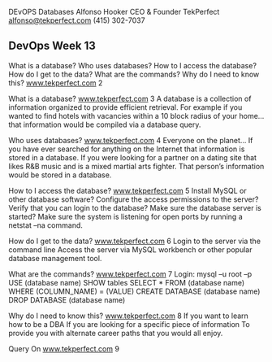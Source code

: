 DEvOPS
Databases
Alfonso Hooker
CEO & Founder
TekPerfect
alfonso@tekperfect.com
(415) 302-7037

## DevOps Week 13

What is a database?
Who uses databases?
How to I access the database?
How do I get to the data?
What are the commands?
Why do I need to know this?
www.tekperfect.com
2

What is a database?
www.tekperfect.com
3
A database is a collection of information organized to provide efficient retrieval.
For example if you wanted to find hotels with vacancies within a 10 block radius of your home… that information would be compiled via a database query.

Who uses databases?
www.tekperfect.com
4
Everyone on the planet…
If you have ever searched for anything on the Internet that information is stored in a database.
If you were looking for a partner on a dating site that likes R&B music and is a mixed martial arts fighter. That person’s information would be stored in a database.

How to I access the database?
www.tekperfect.com
5
Install MySQL or other database software?
Configure the access permissions to the server?
Verify that you can login to the database?
Make sure the database server is started?
Make sure the system is listening for open ports by running a netstat –na command.

How do I get to the data?
www.tekperfect.com
6
Login to the server via the command line
Access the server via MySQL workbench or other popular database management tool.

What are the commands?
www.tekperfect.com
7
Login: mysql –u root –p
USE (database name)
SHOW tables
SELECT \* FROM (database name) WHERE (COLUMN_NAME) = (VALUE)
CREATE DATABASE (database name)
DROP DATABASE (database name)

Why do I need to know this?
www.tekperfect.com
8
If you want to learn how to be a DBA
If you are looking for a specific piece of information
To provide you with alternate career paths that you would all enjoy.

Query On
www.tekperfect.com
9
